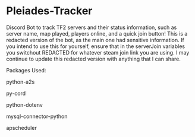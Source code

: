 # Pleiades-Tracker
Discord Bot to track TF2 servers and their status information, such as server name, map played, players online, and a quick join button! This is a redacted version of the bot, as the main one had sensitive information. If you intend to use this for yourself, ensure that in the serverJoin variables you switchout REDACTED for whatever steam join link you are using. I may continue to update this redacted version with anything that I can share.

Packages Used:

python-a2s

py-cord

python-dotenv

mysql-connector-python

apscheduler
